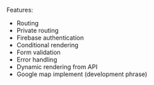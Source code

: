 Features:
- Routing
- Private routing
- Firebase authentication
- Conditional rendering
- Form validation
- Error handling
- Dynamic rendering from API
- Google map implement (development phrase)
